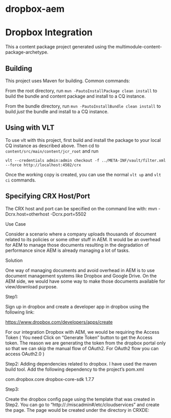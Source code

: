 # dropbox-aem
Dropbox Integration
========

This a content package project generated using the multimodule-content-package-archetype.

Building
--------

This project uses Maven for building. Common commands:

From the root directory, run ``mvn -PautoInstallPackage clean install`` to build the bundle and content package and install to a CQ instance.

From the bundle directory, run ``mvn -PautoInstallBundle clean install`` to build *just* the bundle and install to a CQ instance.

Using with VLT
--------------

To use vlt with this project, first build and install the package to your local CQ instance as described above. Then cd to `content/src/main/content/jcr_root` and run

    vlt --credentials admin:admin checkout -f ../META-INF/vault/filter.xml --force http://localhost:4502/crx

Once the working copy is created, you can use the normal ``vlt up`` and ``vlt ci`` commands.

Specifying CRX Host/Port
------------------------

The CRX host and port can be specified on the command line with:
mvn -Dcrx.host=otherhost -Dcrx.port=5502 <goals>

Use Case

Consider a scenario where a company uploads thousands of document related to its policies or some other stuff in AEM. It would be an overhead for AEM to manage those documents resulting in the degradation of performance since AEM is already managing a lot of tasks.

Solution

One way of managing documents and avoid overhead in AEM is to use document management systems like Dropbox and Google Drive. On the AEM side, we would have some way to make those documents available for view/download purpose.

Step1:

Sign up in dropbox and create a developer app in dropbox using the following link:

https://www.dropbox.com/developers/apps/create

For our integration Dropbox with AEM, we would be requiring the Access Token ( You need Click on “Generate Token” button to get the Access token. The reason we are generating the token from the dropbox portal only so that we can skip the manual flow of OAuth2. For OAuth2 flow you can access OAuth2.0 )

Step2: Adding dependencies related to dropbox. I have used the maven build tool.  Add the following dependency to the project’s pom.xml

<dependency>
<groupId>com.dropbox.core</groupId>
<artifactId>dropbox-core-sdk</artifactId>
<version>1.7.7</version>
</dependency>

Step3:

Create the dropbox config page using the template that was created in Step2. You can go to “http://<domain>:<port-no>/miscadmin#/etc/cloudservices” and create the page. The page would be created under the directory in CRXDE:
